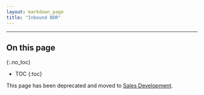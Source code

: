 ```yaml
---
layout: markdown_page
title: "Inbound BDR"
---
```

---

## On this page
{:.no_toc}

- TOC
{:toc}

This page has been deprecated and moved to [Sales Development](https://github.com/isamu-isozaki/teamai_test/tree/master/marketing/marketing-sales-development/sdr/index.html.md/index.html.md).
